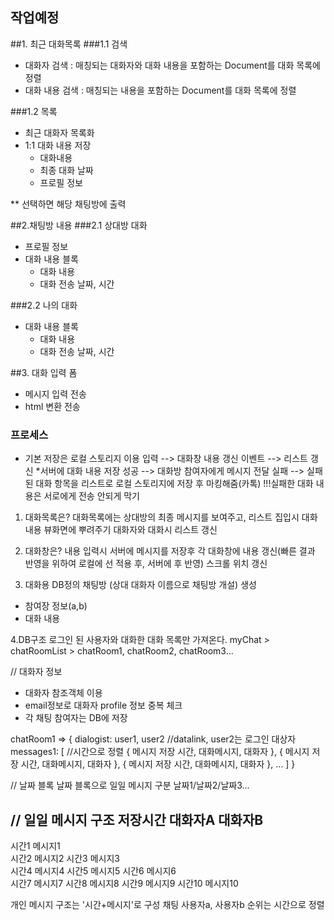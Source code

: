 ## 작업예정

##1. 최근 대화목록
###1.1 검색
- 대화자 검색 : 매칭되는 대화자와 대화 내용을 포함하는 Document를 대화 목록에 정렬
- 대화 내용 검색 : 매칭되는 내용을 포함하는 Document를 대화 목록에 정렬

###1.2 목록
- 최근 대화자 목록화
- 1:1 대화 내용 저장
  - 대화내용
  - 최종 대화 날짜
  - 프로필 정보

** 선택하면 해당 채팅방에 출력
 
  
##2.채팅방 내용
###2.1 상대방 대화
- 프로필 정보
- 대화 내용 블록
  - 대화 내용
  - 대화 전송 날짜, 시간

###2.2 나의 대화
- 대화 내용 블록
  - 대화 내용
  - 대화 전송 날짜, 시간
  
##3. 대화 입력 폼
- 메시지 입력 전송
- html 변환 전송

### 프로세스
* 기본 저장은 로컬 스토리지 이용
입력 --> 대화창 내용 갱신 이벤트 --> 리스트 갱신 
*서버에 대화 내용 저장
성공 --> 대화방 참여자에게 메시지 전달
실패 --> 실패된 대화 항목을 리스트로 로컬 스토리지에 저장 후 마킹해줌(카톡)
        !!!실패한 대화 내용은 서로에게 전송 안되게 막기


1. 대화목록은?
대화목록에는 상대방의 최종 메시지를 보여주고, 리스트 집입시 대화내용 뷰화면에 뿌려주기
대화자와 대화시 리스트 갱신

2. 대화창은?
내용 입력시 서버에 메시지를 저장후 각 대화창에 내용 갱신(빠른 결과 반영을 위하여 로컬에 선 적용 후, 서버에 후 반영)
스크롤 위치 갱신

3. 대화용 DB정의
채팅방 (상대 대화자 이름으로 채팅방 개설) 생성
- 참여장 정보(a,b)
- 대화 내용

4.DB구조
로그인 된 사용자와 대화한 대화  목록만 가져온다.
myChat > chatRoomList > chatRoom1, chatRoom2, chatRoom3...

// 대화자 정보
- 대화자 참조객체 이용
- email정보로 대화자 profile 정보 중복 체크
- 각 채팅 참여자는 DB에 저장

chatRoom1 => 
{
 dialogist: user1, user2 //datalink, user2는 로그인 대상자
 messages1: [ //시간으로 정렬
      { 메시지 저장 시간, 대화메시지, 대화자 },
      { 메시지 저장 시간, 대화메시지, 대화자 },
      { 메시지 저장 시간, 대화메시지, 대화자 },
                   ... 
     ]
}


// 날짜 블록
날짜 블록으로 일일 메시지 구분
날짜1/날짜2/날짜3...

// 일일 메시지 구조
저장시간     대화자A      대화자B
----------------------------------
시간1       메시지1     
시간2                  메시지2
시간3       메시지3     
시간4                  메시지4
시간5       메시지5
시간6       메시지6     
시간7                  메시지7
시간8       메시지8
시간9                  메시지9
시간10                 메시지10


개인 메시지 구조는 '시간+메시지'로  구성
채팅 사용자a, 사용자b 순위는 시간으로 정렬



 

  
